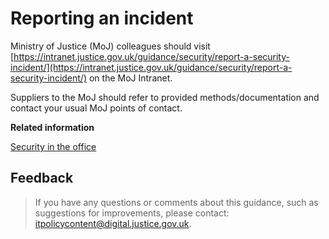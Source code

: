 # Reporting an incident

Ministry of Justice \(MoJ\) colleagues should visit [https://intranet.justice.gov.uk/guidance/security/report-a-security-incident/](https://intranet.justice.gov.uk/guidance/security/report-a-security-incident/) on the MoJ Intranet.

Suppliers to the MoJ should refer to provided methods/documentation and contact your usual MoJ points of contact.

**Related information**  


[Security in the office](security-in-the-office.md)

## Feedback

> If you have any questions or comments about this guidance, such as suggestions for improvements, please contact: [itpolicycontent@digital.justice.gov.uk](mailto:itpolicycontent@digital.justice.gov.uk).

